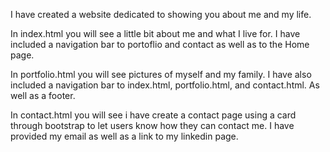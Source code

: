 I have created a website dedicated to showing you about me and my life.

In index.html you will see a little bit about me and what I live for. I have included a navigation bar to portoflio and contact as well as to the Home page.

In portfolio.html you will see pictures of myself and my family. I have also included a navigation bar to index.html, portfolio.html, and contact.html. As well as a footer.

In contact.html you will see i have create a contact page using a card through bootstrap to let users know how they can contact me. I have provided my email as well as a link to my linkedin page.
